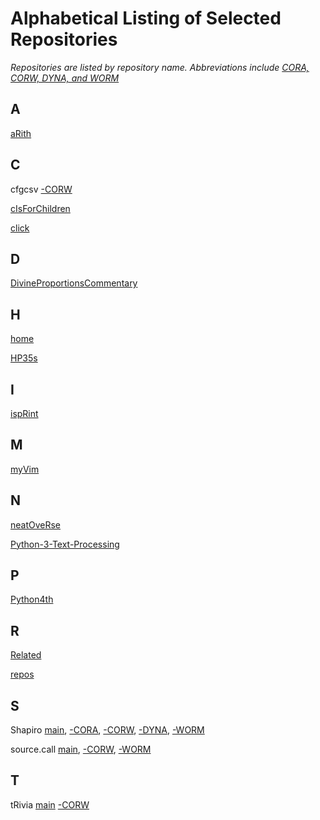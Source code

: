 Alphabetical Listing of Selected Repositories
=============================================

_Repositories are listed by repository name. Abbreviations include
[CORA, CORW, DYNA, and WORM](https://github.com/dmparrishphd/repos/blob/main/Files/CORW/0/conventions.md#storageDiscipline)_


A
-

[aRith](https://github.com/dmparrishphd/aRith)

C
-

cfgcsv
[-CORW](https://github.com/dmparrishphd/cfgcsv-CORW)

[cIsForChildren](
https://github.com/dmparrishphd/cIsForChildren
)

[click](
https://github.com/dmparrishphd/click
)

D
-

[DivineProportionsCommentary](
https://github.com/dmparrishphd/DivineProportionsCommentary
)

H
-

[home](
https://github.com/dmparrishphd/home
)

[HP35s](
https://github.com/dmparrishphd/HP35s
)

I
-

[ispRint](https://github.com/dmparrishphd/ispRint)

M
-

[myVim](
https://github.com/dmparrishphd/myVim
)

N
-

[neatOveRse](
https://github.com/dmparrishphd/neatOveRse
)

[Python-3-Text-Processing](
https://github.com/dmparrishphd/Python-3-Text-Processing
)

P
-

[Python4th](
https://github.com/dmparrishphd/Python4th
)

R
-

[Related](
https://github.com/dmparrishphd/Related
)

[repos](https://github.com/dmparrishphd/repos)

S
-

Shapiro
[main](https://github.com/dmparrishphd/Shapiro),
[-CORA](https://github.com/dmparrishphd/Shapiro-CORA),
[-CORW](https://github.com/dmparrishphd/Shapiro-CORW),
[-DYNA](https://github.com/dmparrishphd/Shapiro-DYNA),
[-WORM](https://github.com/dmparrishphd/Shapiro)

source.call
[main](https://github.com/dmparrishphd/source.call-CORW),
[-CORW](https://github.com/dmparrishphd/source.call-CORW),
[-WORM](https://github.com/dmparrishphd/source.call-WORM)

T
-

tRivia
[main](https://github.com/dmparrishphd/tRivia)
[-CORW](https://github.com/dmparrishphd/tRivia-CORW)

